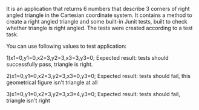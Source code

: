 It is an application that returns 6 numbers that describe 3 corners of right angled triangle in the Cartesian coordinate system. It contains a method to create a right angled triangle and some built-in Junit tests, built to check whether triangle is right angled. The tests were created according to a test task.

You can use following values to test application:

1)x1=0,y1=0,x2=3,y2=3,x3=3,y3=0; 
Expected result: tests should successfully pass, triangle is right.

2)x1=0,y1=0,x2=3,y2=3,x3=0,y3=0;
Expected result: tests should fail, this geometrical figure isn't triangle at all

3)x1=0,y1=0,x2=3,y2=3,x3=4,y3=0;
Expected result: tests should fail, triangle isn't right
